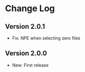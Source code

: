 Change Log
==========

Version 2.0.1
----------------------------
 * Fix: NPE when selecting zero files

Version 2.0.0
----------------------------
 * New: First release